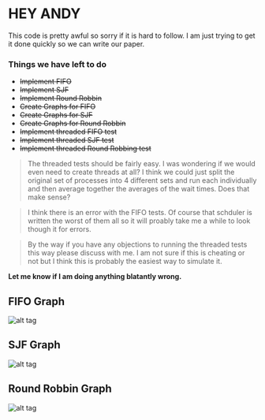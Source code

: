 # HEY ANDY

This code is pretty awful so sorry if it is hard to follow. I am just trying to get it done quickly so we can write our paper.

### Things we have left to do
- ~~Implement FIFO~~
- ~~Implement SJF~~
- ~~Implement Round Robbin~~
- ~~Create Graphs for FIFO~~
- ~~Create Graphs for SJF~~
- ~~Create Graphs for Round Robbin~~
- ~~Implement threaded FIFO test~~
- ~~Implement threaded SJF test~~
- ~~Implement threaded Round Robbing test~~

> The threaded tests should be fairly easy. I was wondering if we would even need to create threads at all? I think we could just split the original set of processes into 4 different sets and run each individually and then average together the averages of the wait times. Does that make sense? 

> I think there is an error with the FIFO tests. Of course that schduler is written the worst of them all so it will proably take me a while to look though it for errors.

> By the way if you have any objections to running the threaded tests this way please discuss with me. I am not sure if this is cheating or not but I think this is probably the easiest way to simulate it.


**Let me know if I am doing anything blatantly wrong.**

## FIFO Graph
![alt tag](http://i.imgur.com/Akiqo8y.png)

## SJF Graph
![alt tag](http://i.imgur.com/vtQPUNb.png)

## Round Robbin Graph
![alt tag](http://i.imgur.com/ZhlfKx3.png)
